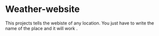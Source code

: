 # Weather-website

This projects tells the webiste of any location. You just have to write the name of the place and it will work .
